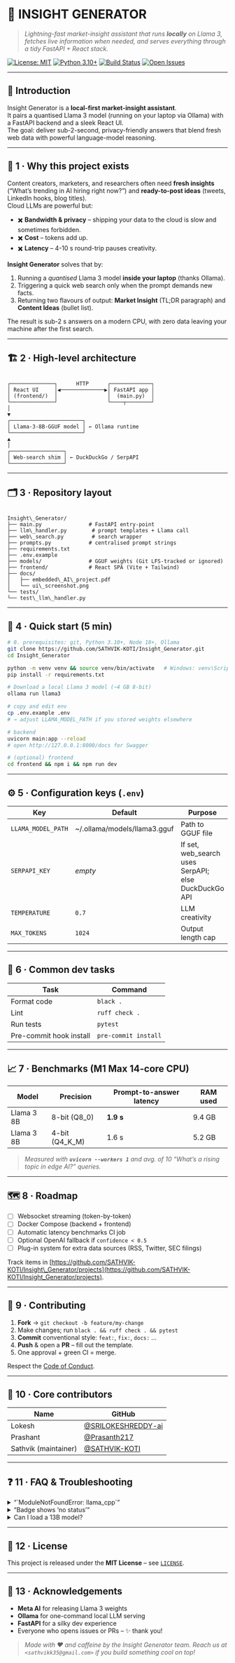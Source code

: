 # 🤖 INSIGHT GENERATOR

> _Lightning-fast market-insight assistant that runs **locally** on Llama 3, fetches live information when needed, and serves everything through a tidy FastAPI + React stack._

[![License: MIT](https://img.shields.io/badge/License-MIT-yellow.svg)](LICENSE)
[![Python 3.10+](https://img.shields.io/badge/python-3.10%2B-blue)](https://www.python.org/)
[![Build Status](https://github.com/SATHVIK-KOTI/Insight_Generator/actions/workflows/ci.yml/badge.svg?branch=main)](https://github.com/SATHVIK-KOTI/Insight_Generator/actions)
[![Open Issues](https://img.shields.io/github/issues/SATHVIK-KOTI/Insight_Generator)](https://github.com/SATHVIK-KOTI/Insight_Generator/issues)

---

## 📖 Introduction
Insight Generator is a **local-first market-insight assistant**.  
It pairs a quantised Llama 3 model (running on your laptop via Ollama) with a FastAPI backend and a sleek React UI.  
The goal: deliver sub-2-second, privacy-friendly answers that blend fresh web data with powerful language-model reasoning.

---

## 🌟 1 · Why this project exists

Content creators, marketers, and researchers often need **fresh insights** (“What’s trending in AI hiring right now?”) and **ready-to-post ideas** (tweets, LinkedIn hooks, blog titles).  
Cloud LLMs are powerful but:

* ✖️ **Bandwidth & privacy** – shipping your data to the cloud is slow and sometimes forbidden.  
* ✖️ **Cost** – tokens add up.  
* ✖️ **Latency** – 4-10 s round-trip pauses creativity.

**Insight Generator** solves that by:

1. Running a _quantised_ Llama 3 model **inside your laptop** (thanks Ollama).  
2. Triggering a quick web search only when the prompt demands new facts.  
3. Returning two flavours of output: **Market Insight** (TL;DR paragraph) and **Content Ideas** (bullet list).  

The result is sub-2 s answers on a modern CPU, with zero data leaving your machine after the first search.

---

## 🏗️ 2 · High-level architecture

```

┌──────────────┐      HTTP      ┌─────────────┐
│ React UI     │◀──────────────▶│ FastAPI app │
│ (frontend/)  │                │  (main.py)  │
└──────────────┘                └────┬────────┘
│
▼
┌───────────────────────┐
│ Llama-3-8B-GGUF model │ ← Ollama runtime
└───────────────────────┘
▲
│
┌─────────────────┐
│ Web-search shim │ ← DuckDuckGo / SerpAPI
└─────────────────┘

```

---

## 🗂️ 3 · Repository layout

```

Insight\_Generator/
├── main.py               # FastAPI entry-point
├── llm\_handler.py        # prompt templates + Llama call
├── web\_search.py         # search wrapper
├── prompts.py            # centralised prompt strings
├── requirements.txt
├── .env.example
├── models/               # GGUF weights (Git LFS-tracked or ignored)
├── frontend/             # React SPA (Vite + Tailwind)
├── docs/
│   ├── embedded\_AI\_project.pdf
│   └── ui\_screenshot.png
└── tests/
└── test\_llm\_handler.py

````

---

## 🚀 4 · Quick start (5 min)

```bash
# 0. prerequisites: git, Python 3.10+, Node 18+, Ollama
git clone https://github.com/SATHVIK-KOTI/Insight_Generator.git
cd Insight_Generator

python -m venv venv && source venv/bin/activate   # Windows: venv\Scripts\activate
pip install -r requirements.txt

# Download a local Llama 3 model (~4 GB 8-bit)
ollama run llama3

# copy and edit env
cp .env.example .env
# → adjust LLAMA_MODEL_PATH if you stored weights elsewhere

# backend
uvicorn main:app --reload
# open http://127.0.0.1:8000/docs for Swagger

# (optional) frontend
cd frontend && npm i && npm run dev
````

---

## ⚙️ 5 · Configuration keys (`.env`)

| Key                | Default                       | Purpose                                               |
| ------------------ | ----------------------------- | ----------------------------------------------------- |
| `LLAMA_MODEL_PATH` | \~/.ollama/models/llama3.gguf | Path to GGUF file                                     |
| `SERPAPI_KEY`      | *empty*                       | If set, web\_search uses SerpAPI; else DuckDuckGo API |
| `TEMPERATURE`      | `0.7`                         | LLM creativity                                        |
| `MAX_TOKENS`       | `1024`                        | Output length cap                                     |

---

## 🔧 6 · Common dev tasks

| Task                    | Command              |
| ----------------------- | -------------------- |
| Format code             | `black .`            |
| Lint                    | `ruff check .`       |
| Run tests               | `pytest`             |
| Pre-commit hook install | `pre-commit install` |

---

## 📈 7 · Benchmarks (M1 Max 14-core CPU)

| Model      | Precision        | Prompt-to-answer latency | RAM used |
| ---------- | ---------------- | ------------------------ | -------- |
| Llama 3 8B | 8-bit (Q8\_0)    | **1.9 s**                | 9.4 GB   |
| Llama 3 8B | 4-bit (Q4\_K\_M) | 1.6 s                    | 5.2 GB   |

> *Measured with **`uvicorn --workers 1`** and avg. of 10 “What’s a rising topic in edge AI?” queries.*

---

## 🗺️ 8 · Roadmap

* [ ] Websocket streaming (token-by-token)
* [ ] Docker Compose (backend + frontend)
* [ ] Automatic latency benchmarks CI job
* [ ] Optional OpenAI fallback if `confidence < 0.5`
* [ ] Plug-in system for extra data sources (RSS, Twitter, SEC filings)

Track items in [https://github.com/SATHVIK-KOTI/Insight\_Generator/projects](https://github.com/SATHVIK-KOTI/Insight_Generator/projects).

---

## 🤝 9 · Contributing

1. **Fork** → `git checkout -b feature/my-change`
2. Make changes; run `black . && ruff check . && pytest`
3. **Commit** conventional style: `feat:`, `fix:`, `docs:` …
4. **Push** & open a **PR** – fill out the template.
5. One approval + green CI = merge.

Respect the [Code of Conduct](CODE_OF_CONDUCT.md).

---

## 👥 10 · Core contributors

| Name                 | GitHub                                                     |
| -------------------- | ---------------------------------------------------------- |
| Lokesh               | [@SRILOKESHREDDY-ai](https://github.com/SRILOKESHREDDY-ai) |
| Prashant             | [@Prasanth217](https://github.com/Prasanth217)             |
| Sathvik (maintainer) | [@SATHVIK-KOTI](https://github.com/SATHVIK-KOTI)           |

---

## ❓ 11 · FAQ & Troubleshooting

<details>
<summary>“`ModuleNotFoundError: llama_cpp`”</summary>

You skipped `pip install -r requirements.txt` **or** the install failed to compile
`llama-cpp-python`. On Linux, make sure you have a C++ compiler (`build-essential`).

</details>

<details>
<summary>“Badge shows ‘no status’”</summary>

GitHub only generates a status badge after you add a workflow file.<br>
Copy `ci.yml.sample` to `.github/workflows/ci.yml` or use your own.

</details>

<details>
<summary>Can I load a 13B model?</summary>

Yes – adjust `ollama run llama3:13b` and bump `LLAMA_MODEL_PATH`.
Expect \~18 GB RAM and \~3-4 s latency on high-end CPUs.

</details>

---

## 📜 12 · License

This project is released under the **MIT License** – see [`LICENSE`](LICENSE).

---

## 🙏 13 · Acknowledgements

* **Meta AI** for releasing Llama 3 weights
* **Ollama** for one-command local LLM serving
* **FastAPI** for a silky dev experience
* Everyone who opens issues or PRs – ✨ thank you!

> *Made with ❤️ and caffeine by the Insight Generator team. Reach us at `<sathvikk35@gmail.com>` if you build something cool on top!*

